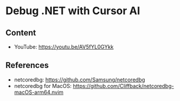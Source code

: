 # Debug .NET with Cursor AI

## Content

- YouTube: <https://youtu.be/AV5fYL0GYkk>


## References

- netcoredbg: https://github.com/Samsung/netcoredbg
- netcoredbg for MacOS: https://github.com/Cliffback/netcoredbg-macOS-arm64.nvim